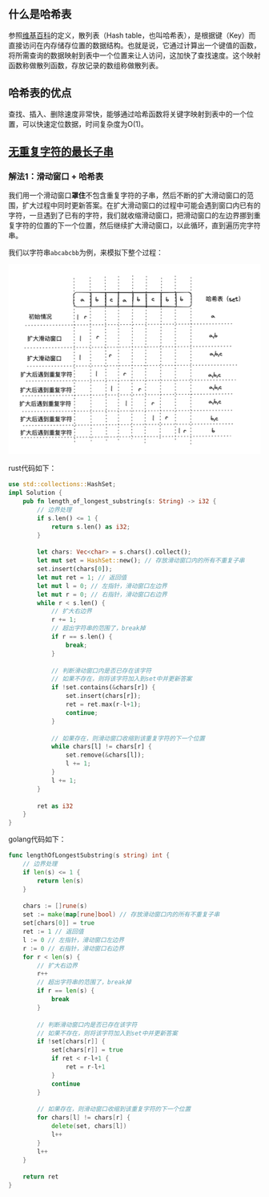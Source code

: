 ## 什么是哈希表
参照[维基百科](https://zh.wikipedia.org/wiki/%E5%93%88%E5%B8%8C%E8%A1%A8)的定义，散列表（Hash table，也叫哈希表），是根据键（Key）而直接访问在内存储存位置的数据结构。也就是说，它通过计算出一个键值的函数，将所需查询的数据映射到表中一个位置来让人访问，这加快了查找速度。这个映射函数称做散列函数，存放记录的数组称做散列表。

## 哈希表的优点
查找、插入、删除速度非常快，能够通过哈希函数将关键字映射到表中的一个位置，可以快速定位数据，时间复杂度为O(1)。

## [无重复字符的最长子串](https://leetcode.cn/problems/longest-substring-without-repeating-characters/)
### 解法1：滑动窗口 + 哈希表
我们用一个滑动窗口**罩住**不包含重复字符的子串，然后不断的扩大滑动窗口的范围，扩大过程中同时更新答案。在扩大滑动窗口的过程中可能会遇到窗口内已有的字符，一旦遇到了已有的字符，我们就收缩滑动窗口，把滑动窗口的左边界挪到重复字符的位置的下一个位置，然后继续扩大滑动窗口，以此循环，直到遍历完字符串。

我们以字符串`abcabcbb`为例，来模拟下整个过程：

![哈希表](https://github.com/TanLian/algorithm/blob/main/img/%E5%93%88%E5%B8%8C%E8%A1%A81.png)

rust代码如下：
```rust
use std::collections::HashSet;
impl Solution {
    pub fn length_of_longest_substring(s: String) -> i32 {
        // 边界处理
        if s.len() <= 1 {
            return s.len() as i32;
        }

        let chars: Vec<char> = s.chars().collect();
        let mut set = HashSet::new(); // 存放滑动窗口内的所有不重复子串
        set.insert(chars[0]);
        let mut ret = 1; // 返回值
        let mut l = 0; // 左指针，滑动窗口左边界
        let mut r = 0; // 右指针，滑动窗口右边界
        while r < s.len() {
            // 扩大右边界
            r += 1;
            // 超出字符串的范围了，break掉
            if r == s.len() {
                break;
            }

            // 判断滑动窗口内是否已存在该字符
            // 如果不存在，则将该字符加入到set中并更新答案
            if !set.contains(&chars[r]) {
                set.insert(chars[r]);
                ret = ret.max(r-l+1);
                continue;
            }

            // 如果存在，则滑动窗口收缩到该重复字符的下一个位置
            while chars[l] != chars[r] {
                set.remove(&chars[l]);
                l += 1;
            }
            l += 1;
        }

        ret as i32
    }
}
```

golang代码如下：
```go
func lengthOfLongestSubstring(s string) int {
    // 边界处理
    if len(s) <= 1 {
        return len(s)
    }

    chars := []rune(s)
    set := make(map[rune]bool) // 存放滑动窗口内的所有不重复子串
    set[chars[0]] = true
    ret := 1 // 返回值
    l := 0 // 左指针，滑动窗口左边界
    r := 0 // 右指针，滑动窗口右边界
    for r < len(s) {
        // 扩大右边界
        r++
        // 超出字符串的范围了，break掉
        if r == len(s) {
            break
        }

        // 判断滑动窗口内是否已存在该字符
        // 如果不存在，则将该字符加入到set中并更新答案
        if !set[chars[r]] {
            set[chars[r]] = true
            if ret < r-l+1 {
                ret = r-l+1
            }
            continue
        }

        // 如果存在，则滑动窗口收缩到该重复字符的下一个位置
        for chars[l] != chars[r] {
            delete(set, chars[l])
            l++
        }
        l++
    }

    return ret
}
```
